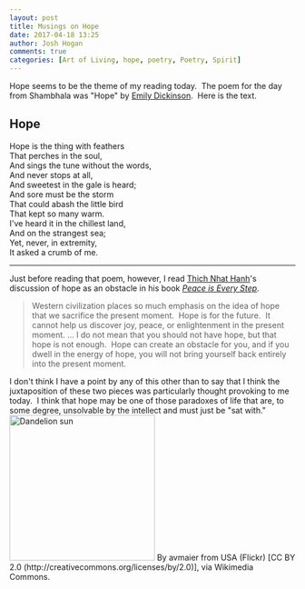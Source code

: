 ```yaml
---
layout: post
title: Musings on Hope
date: 2017-04-18 13:25
author: Josh Hogan
comments: true
categories: [Art of Living, hope, poetry, Poetry, Spirit]
---
```

Hope seems to be the theme of my reading today.  The poem for the day from Shambhala was "Hope" by <a href="https://www.poets.org/poetsorg/poet/emily-dickinson" target="_blank">Emily Dickinson</a>.  Here is the text.
<h2>Hope</h2>
<div>Hope is the thing with feathers</div>
<div>That perches in the soul,</div>
<div>And sings the tune without the words,</div>
<div>And never stops at all,</div>
<div></div>
<div>And sweetest in the gale is heard;</div>
<div>And sore must be the storm</div>
<div>That could abash the little bird</div>
<div>That kept so many warm.</div>
<div></div>
<div>I've heard it in the chillest land,</div>
<div>And on the strangest sea;</div>
<div>Yet, never, in extremity,</div>
<div>It asked a crumb of me.</div>
<div></div>
<div>

<hr />

</div>
<div></div>
<div>Just before reading that poem, however, I read <a href="https://plumvillage.org/about/thich-nhat-hanh/" target="_blank">Thich Nhat Hanh</a>'s discussion of hope as an obstacle in his book <em><a href="http://realsociology.edublogs.org/2015/04/06/peace-is-every-step-by-thich-nhat-hanh-a-summary/" target="_blank">Peace is Every Step</a>.</em></div>
<div></div>
<div></div>
<blockquote>
<div>Western civilization places so much emphasis on the idea of hope that we sacrifice the present moment.  Hope is for the future.  It cannot help us discover joy, peace, or enlightenment in the present moment. ... I do not mean that you should not have hope, but that hope is not enough.  Hope can create an obstacle for you, and if you dwell in the energy of hope, you will not bring yourself back entirely into the present moment.</div></blockquote>
<div>I don't think I have a point by any of this other than to say that I think the juxtaposition of these two pieces was particularly thought provoking to me today.  I think that hope may be one of those paradoxes of life that are, to some degree, unsolvable by the intellect and must just be "sat with."</div>
<div></div>
<a title="By avmaier from USA (Flickr) [CC BY 2.0 (http://creativecommons.org/licenses/by/2.0)], via Wikimedia Commons" href="https://commons.wikimedia.org/wiki/File%3ADandelion_sun.jpg"><img src="https://upload.wikimedia.org/wikipedia/commons/thumb/f/f5/Dandelion_sun.jpg/256px-Dandelion_sun.jpg" alt="Dandelion sun" width="256" /></a>
By avmaier from USA (Flickr) [CC BY 2.0 (http://creativecommons.org/licenses/by/2.0)], via Wikimedia Commons.
